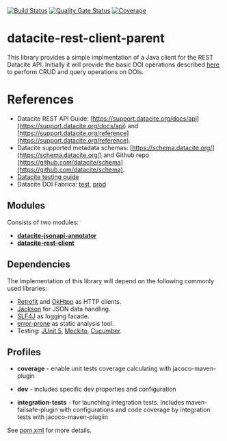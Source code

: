 [![Build Status](https://builds.gbif.org/job/datacite-rest-client/badge/icon?plastic)](https://builds.gbif.org/job/datacite-rest-client/badge/icon?plastic)
[![Quality Gate Status](https://sonar.gbif.org/api/project_badges/measure?project=org.gbif.datacite%3Adatacite-rest-client-parent&metric=alert_status)](https://sonar.gbif.org/dashboard?id=id=org.gbif.datacite%3Adatacite-rest-client-parent) 
[![Coverage](https://sonar.gbif.org/api/project_badges/measure?project=org.gbif.datacite%3Adatacite-rest-client-parent&metric=coverage)](https://sonar.gbif.org/dashboard?id=org.gbif.datacite%3Adatacite-rest-client-parent)

# datacite-rest-client-parent

This library provides a simple implmentation of a Java client for the REST Datacite API.
Initially it will provide the basic DOI operations described [here](https://support.datacite.org/reference/dois-2) to perform CRUD and query operations on DOIs.

# References
 - Datacite REST API Guide: [https://support.datacite.org/docs/api](https://support.datacite.org/docs/api) and [https://support.datacite.org/reference](https://support.datacite.org/reference).
 - Datacite supported metadata schemas: [https://schema.datacite.org/](https://schema.datacite.org/) and Github repo [https://github.com/datacite/schema](https://github.com/datacite/schema).
 - [Datacite testing guide](https://support.datacite.org/docs/testing-guide)
 - Datacite DOI Fabrica: [test](https://doi.test.datacite.org), [prod](https://doi.datacite.org)
 
## Modules
 Consists of two modules:
 - [**datacite-jsonapi-annotator**](datacite-jsonapi-annotator/README.md)
 - [**datacite-rest-client**](datacite-rest-client/README.md)
 
## Dependencies
The implementation of this library will depend on the following commonly used libraries:
 - [Retrofit](https://square.github.io/retrofit/) and [OkHtpp](https://square.github.io/okhttp/) as HTTP clients.
 - [Jackson](https://github.com/FasterXML/jackson) for JSON data handling.
 - [SLF4J](https://www.slf4j.org/) as logging facade.
 - [error-prone](https://github.com/google/error-prone) as static analysis tool.
 - Testing: [JUnit 5](https://junit.org/junit5/), 
 [Mockito](https://site.mockito.org/), 
 [Cucumber](https://docs.cucumber.io/).
 
## Profiles
- **coverage** - enable unit tests coverage calculating with jacoco-maven-plugin

- **dev** - includes specific dev properties and configuration

- **integration-tests** - for launching integration tests. 
Includes maven-failsafe-plugin with configurations 
and code coverage by integration tests with jacoco-maven-plugiin

See [pom.xml](pom.xml) for more details.
